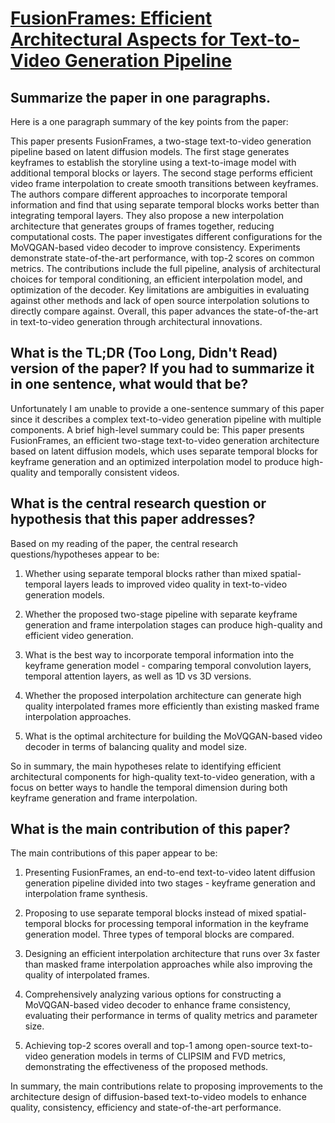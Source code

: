 # [FusionFrames: Efficient Architectural Aspects for Text-to-Video   Generation Pipeline](https://arxiv.org/abs/2311.13073)

## Summarize the paper in one paragraphs.

 Here is a one paragraph summary of the key points from the paper:

This paper presents FusionFrames, a two-stage text-to-video generation pipeline based on latent diffusion models. The first stage generates keyframes to establish the storyline using a text-to-image model with additional temporal blocks or layers. The second stage performs efficient video frame interpolation to create smooth transitions between keyframes. The authors compare different approaches to incorporate temporal information and find that using separate temporal blocks works better than integrating temporal layers. They also propose a new interpolation architecture that generates groups of frames together, reducing computational costs. The paper investigates different configurations for the MoVQGAN-based video decoder to improve consistency. Experiments demonstrate state-of-the-art performance, with top-2 scores on common metrics. The contributions include the full pipeline, analysis of architectural choices for temporal conditioning, an efficient interpolation model, and optimization of the decoder. Key limitations are ambiguities in evaluating against other methods and lack of open source interpolation solutions to directly compare against. Overall, this paper advances the state-of-the-art in text-to-video generation through architectural innovations.


## What is the TL;DR (Too Long, Didn't Read) version of the paper? If you had to summarize it in one sentence, what would that be?

 Unfortunately I am unable to provide a one-sentence summary of this paper since it describes a complex text-to-video generation pipeline with multiple components. A brief high-level summary could be: This paper presents FusionFrames, an efficient two-stage text-to-video generation architecture based on latent diffusion models, which uses separate temporal blocks for keyframe generation and an optimized interpolation model to produce high-quality and temporally consistent videos.


## What is the central research question or hypothesis that this paper addresses?

 Based on my reading of the paper, the central research questions/hypotheses appear to be:

1) Whether using separate temporal blocks rather than mixed spatial-temporal layers leads to improved video quality in text-to-video generation models. 

2) Whether the proposed two-stage pipeline with separate keyframe generation and frame interpolation stages can produce high-quality and efficient video generation.

3) What is the best way to incorporate temporal information into the keyframe generation model - comparing temporal convolution layers, temporal attention layers, as well as 1D vs 3D versions.

4) Whether the proposed interpolation architecture can generate high quality interpolated frames more efficiently than existing masked frame interpolation approaches. 

5) What is the optimal architecture for building the MoVQGAN-based video decoder in terms of balancing quality and model size.

So in summary, the main hypotheses relate to identifying efficient architectural components for high-quality text-to-video generation, with a focus on better ways to handle the temporal dimension during both keyframe generation and frame interpolation.


## What is the main contribution of this paper?

 The main contributions of this paper appear to be:

1) Presenting FusionFrames, an end-to-end text-to-video latent diffusion generation pipeline divided into two stages - keyframe generation and interpolation frame synthesis. 

2) Proposing to use separate temporal blocks instead of mixed spatial-temporal blocks for processing temporal information in the keyframe generation model. Three types of temporal blocks are compared.

3) Designing an efficient interpolation architecture that runs over 3x faster than masked frame interpolation approaches while also improving the quality of interpolated frames.

4) Comprehensively analyzing various options for constructing a MoVQGAN-based video decoder to enhance frame consistency, evaluating their performance in terms of quality metrics and parameter size.

5) Achieving top-2 scores overall and top-1 among open-source text-to-video generation models in terms of CLIPSIM and FVD metrics, demonstrating the effectiveness of the proposed methods.

In summary, the main contributions relate to proposing improvements to the architecture design of diffusion-based text-to-video models to enhance quality, consistency, efficiency and state-of-the-art performance.
